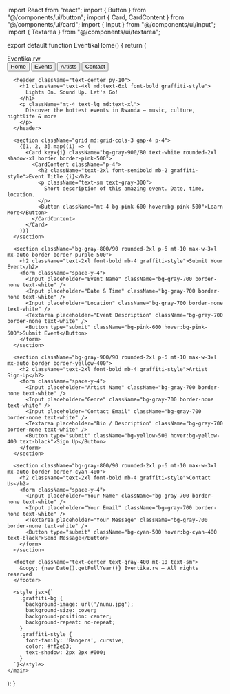 import React from "react";
import { Button } from "@/components/ui/button";
import { Card, CardContent } from "@/components/ui/card";
import { Input } from "@/components/ui/input";
import { Textarea } from "@/components/ui/textarea";

export default function EventikaHome() {
  return (
    <main className="bg-black text-white min-h-screen p-4 font-sans graffiti-bg">
      <nav className="flex justify-between items-center py-4 px-6 bg-black/80 backdrop-blur-md sticky top-0 z-50 border-b border-pink-600">
        <div className="text-2xl font-bold graffiti-style">Eventika.rw</div>
        <div className="space-x-4">
          <Button variant="ghost" className="text-white hover:text-pink-400">Home</Button>
          <Button variant="ghost" className="text-white hover:text-pink-400">Events</Button>
          <Button variant="ghost" className="text-white hover:text-pink-400">Artists</Button>
          <Button variant="ghost" className="text-white hover:text-pink-400">Contact</Button>
        </div>
      </nav>

      <header className="text-center py-10">
        <h1 className="text-4xl md:text-6xl font-bold graffiti-style">
          Lights On. Sound Up. Let's Go!
        </h1>
        <p className="mt-4 text-lg md:text-xl">
          Discover the hottest events in Rwanda — music, culture, nightlife & more
        </p>
      </header>

      <section className="grid md:grid-cols-3 gap-4 p-4">
        {[1, 2, 3].map((i) => (
          <Card key={i} className="bg-gray-900/80 text-white rounded-2xl shadow-xl border border-pink-500">
            <CardContent className="p-4">
              <h2 className="text-2xl font-semibold mb-2 graffiti-style">Event Title {i}</h2>
              <p className="text-sm text-gray-300">
                Short description of this amazing event. Date, time, location.
              </p>
              <Button className="mt-4 bg-pink-600 hover:bg-pink-500">Learn More</Button>
            </CardContent>
          </Card>
        ))}
      </section>

      <section className="bg-gray-800/90 rounded-2xl p-6 mt-10 max-w-3xl mx-auto border border-purple-500">
        <h2 className="text-2xl font-bold mb-4 graffiti-style">Submit Your Event</h2>
        <form className="space-y-4">
          <Input placeholder="Event Name" className="bg-gray-700 border-none text-white" />
          <Input placeholder="Date & Time" className="bg-gray-700 border-none text-white" />
          <Input placeholder="Location" className="bg-gray-700 border-none text-white" />
          <Textarea placeholder="Event Description" className="bg-gray-700 border-none text-white" />
          <Button type="submit" className="bg-pink-600 hover:bg-pink-500">Submit Event</Button>
        </form>
      </section>

      <section className="bg-gray-900/90 rounded-2xl p-6 mt-10 max-w-3xl mx-auto border border-yellow-400">
        <h2 className="text-2xl font-bold mb-4 graffiti-style">Artist Sign-Up</h2>
        <form className="space-y-4">
          <Input placeholder="Artist Name" className="bg-gray-700 border-none text-white" />
          <Input placeholder="Genre" className="bg-gray-700 border-none text-white" />
          <Input placeholder="Contact Email" className="bg-gray-700 border-none text-white" />
          <Textarea placeholder="Bio / Description" className="bg-gray-700 border-none text-white" />
          <Button type="submit" className="bg-yellow-500 hover:bg-yellow-400 text-black">Sign Up</Button>
        </form>
      </section>

      <section className="bg-gray-800/90 rounded-2xl p-6 mt-10 max-w-3xl mx-auto border border-cyan-400">
        <h2 className="text-2xl font-bold mb-4 graffiti-style">Contact Us</h2>
        <form className="space-y-4">
          <Input placeholder="Your Name" className="bg-gray-700 border-none text-white" />
          <Input placeholder="Your Email" className="bg-gray-700 border-none text-white" />
          <Textarea placeholder="Your Message" className="bg-gray-700 border-none text-white" />
          <Button type="submit" className="bg-cyan-500 hover:bg-cyan-400 text-black">Send Message</Button>
        </form>
      </section>

      <footer className="text-center text-gray-400 mt-10 text-sm">
        &copy; {new Date().getFullYear()} Eventika.rw — All rights reserved
      </footer>

      <style jsx>{`
        .graffiti-bg {
          background-image: url('/nunu.jpg');
          background-size: cover;
          background-position: center;
          background-repeat: no-repeat;
        }
        .graffiti-style {
          font-family: 'Bangers', cursive;
          color: #ff2e63;
          text-shadow: 2px 2px #000;
        }
      `}</style>
    </main>
  );
}
